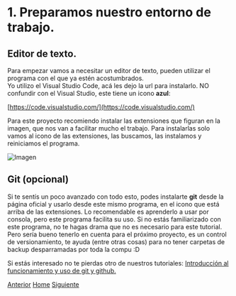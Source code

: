 # 1. Preparamos nuestro entorno de trabajo.

## Editor de texto.
Para empezar vamos a necesitar un editor de texto, pueden utilizar el programa con el que ya estén acostumbrados.<br />
Yo utilizo el Visual Studio Code, acá les dejo la url para instalarlo. NO confundir con el Visual Studio, este tiene un icono **azul**:

[https://code.visualstudio.com/](https://code.visualstudio.com/)

Para este proyecto recomiendo instalar las extensiones que figuran en la imagen, que nos van a facilitar mucho el trabajo. Para instalarlas solo vamos al icono de las extensiones, las buscamos, las instalamos y reiniciamos el programa.

![Imagen](https://fgarciajulia.github.io/mi_primera_pagina/img/captura1.jpg)

## Git (opcional)
Si te sentís un poco avanzado con todo esto, podes instalarte **git** desde la página oficial y usarlo desde este mismo programa, en el icono que está arriba de las extensiones. Lo recomendable es aprenderlo a usar por consola, pero este programa facilita su uso. Si no estás familiarizado con este programa, no te hagas drama que no es necesario para este tutorial. Pero sería bueno tenerlo en cuenta para el próximo proyecto, es un control de versionamiento, te ayuda (entre otras cosas) para no tener carpetas de backup desparramadas por toda la compu :D

Si estás interesado no te pierdas otro de nuestros tutoriales:
[ Introducción al funcionamiento y uso de git y github.](https://juancuiule.github.io/intro-a-git/)


<div class="Grid">
    <a href="https://fgarciajulia.github.io/mi_primera_pagina" class="my-btn anterior">Anterior</a>
    <a href="https://fgarciajulia.github.io/mi_primera_pagina" class="my-btn home">Home</a>
    <a href="https://fgarciajulia.github.io/mi_primera_pagina/estructura-archivos" class="my-btn siguiente">Siguiente</a>
</div>